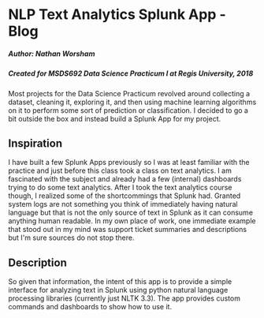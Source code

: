 # NLP Text Analytics Splunk App - Blog
##### Author: Nathan Worsham
##### Created for MSDS692 Data Science Practicum I at Regis University, 2018

Most projects for the Data Science Practicum revolved around collecting a dataset, cleaning it, exploring it, and then using machine learning algorithms on it to perform some sort of prediction or classification. I decided to go a bit outside the box and instead build a Splunk App for my project.

## Inspiration
I have built a few Splunk Apps previously so I was at least familiar with the practice and just before this class took a class on text analytics. I am fascinated with the subject and already had a few (internal) dashboards trying to do some text analytics. After I took the text analytics course though, I realized some of the shortcommings that Splunk had. Granted system logs are not something you think of immediately having natural language but that is not the only source of text in Splunk as it can consume anything human readable. In my own place of work, one immediate example that stood out in my mind was support ticket summaries and descriptions but I'm sure sources do not stop there. 

## Description

So given that information, the intent of this app is to provide a simple interface for analyzing text in Splunk using python natural language processing libraries (currently just NLTK 3.3). The app provides custom commands and dashboards to show how to use it.
